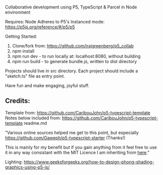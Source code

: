 Collaborative development using P5, TypeScript & Parcel in Node environment

Requires: Node
Adheres to P5's Instanced mode: https://p5js.org/reference/#/p5/p5

Getting Started:

1. Clone/fork from: https://github.com/irajgreenberg/p5_collab
2. npm install
3. npm run dev  - to run locally at: localhost:8080, without building
4. npm run build - to generate bundle.js, written to dist directory

Projects should live in src directory. Each project should include a "sketch.ts" file as entry point.

Have fun and make engaging, joyful stuff.



## Credits:
Template from: https://github.com/CaribouJohn/p5-typescript-template
Notes below included from: https://github.com/CaribouJohn/p5-typescript-template readme.md

"Various online sources helped me get to this point, but especially https://github.com/Gaweph/p5-typescript-starter (Thanks!) 

This is mainly for my benefit but if you gain anything from it feel free to use it in any way consistant with the MIT Licence I am inheriting from [here](https://github.com/Gaweph/p5-typescript-starter)." 

Lighting: https://www.geeksforgeeks.org/how-to-design-phong-shading-graphics-using-p5-js/
